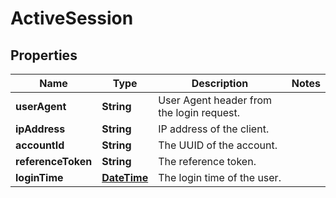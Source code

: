 
# ActiveSession

## Properties
Name | Type | Description | Notes
------------ | ------------- | ------------- | -------------
**userAgent** | **String** | User Agent header from the login request. | 
**ipAddress** | **String** | IP address of the client. | 
**accountId** | **String** | The UUID of the account. | 
**referenceToken** | **String** | The reference token. | 
**loginTime** | [**DateTime**](DateTime.md) | The login time of the user. | 



